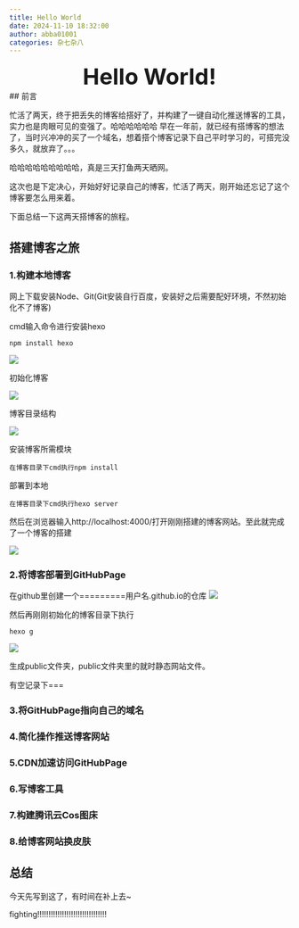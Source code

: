 ```yaml
---
title: Hello World
date: 2024-11-10 18:32:00
author: abba01001
categories: 杂七杂八
---
```

<div style="text-align: center; font-size: 40px; font-weight: bold;">
  Hello World!
</div>
## 前言



忙活了两天，终于把丢失的博客给搭好了，并构建了一键自动化推送博客的工具，实力也是肉眼可见的变强了。哈哈哈哈哈哈
早在一年前，就已经有搭博客的想法了，当时兴冲冲的买了一个域名，想着搭个博客记录下自己平时学习的，可搭完没多久，就放弃了。。。

哈哈哈哈哈哈哈哈哈，真是三天打鱼两天晒网。

这次也是下定决心，开始好好记录自己的博客，忙活了两天，刚开始还忘记了这个博客要怎么用来着。

下面总结一下这两天搭博客的旅程。

## 搭建博客之旅

### 1.构建本地博客

网上下载安装Node、Git(Git安装自行百度，安装好之后需要配好环境，不然初始化不了博客)

cmd输入命令进行安装hexo

```nginx
npm install hexo
```

![](https://abab01001-1318826377.cos.ap-guangzhou.myqcloud.com/BlogData/Image/202411101817724.png)

初始化博客

![](https://abab01001-1318826377.cos.ap-guangzhou.myqcloud.com/BlogData/Image/202411101817734.png)

博客目录结构

![](https://abab01001-1318826377.cos.ap-guangzhou.myqcloud.com/BlogData/Image/202411101817638.png)

安装博客所需模块

```
在博客目录下cmd执行npm install
```

部署到本地

```
在博客目录下cmd执行hexo server
```

然后在浏览器输入http://localhost:4000/打开刚刚搭建的博客网站。至此就完成了一个博客的搭建

![](https://abab01001-1318826377.cos.ap-guangzhou.myqcloud.com/BlogData/Image/202411101817497.png)

### 2.将博客部署到GitHubPage

在github里创建一个=========用户名.github.io的仓库
![](https://abab01001-1318826377.cos.ap-guangzhou.myqcloud.com/BlogData/Image/202411112120698.png)

然后再刚刚初始化的博客目录下执行

```hexo
hexo g
```



![](C:\Users\Administrator\Pictures\BlogImage\202411112125101.png)

生成public文件夹，public文件夹里的就时静态网站文件。


有空记录下===

### 3.将GitHubPage指向自己的域名

### 4.简化操作推送博客网站

### 5.CDN加速访问GitHubPage

### 6.写博客工具

### 7.构建腾讯云Cos图床

### 8.给博客网站换皮肤

## 总结

今天先写到这了，有时间在补上去~

fighting!!!!!!!!!!!!!!!!!!!!!!!!!!!!!!!
